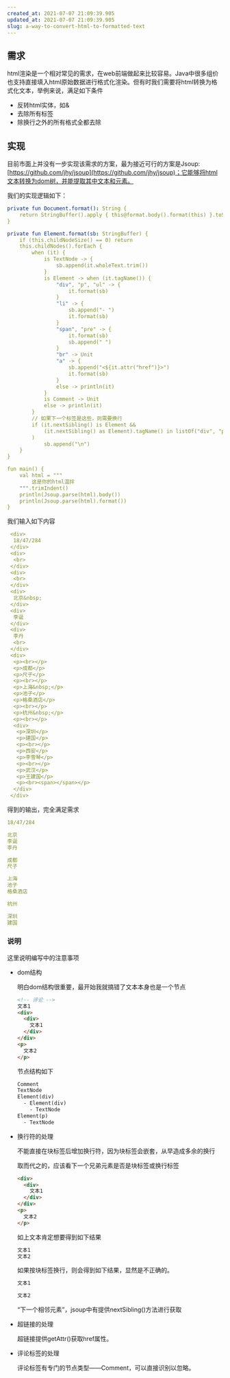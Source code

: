 ```yaml
---
created_at: 2021-07-07 21:09:39.905
updated_at: 2021-07-07 21:09:39.905
slug: a-way-to-convert-html-to-formatted-text
---
```


## 需求

html渲染是一个相对常见的需求，在web前端做起来比较容易。Java中很多组价也支持直接填入html原始数据进行格式化渲染。但有时我们需要将html转换为格式化文本，举例来说，满足如下条件

- 反转html实体，如&amp;
- 去除所有标签
- 除换行之外的所有格式全都去除

<!-- more -->

## 实现

目前市面上并没有一步实现该需求的方案，最为接近可行的方案是Jsoup:[https://github.com/jhy/jsoup](https://github.com/jhy/jsoup)；它能够将html文本转换为dom树，并能提取其中文本和元素。

我们的实现逻辑如下：

```yaml
private fun Document.format(): String {
    return StringBuffer().apply { this@format.body().format(this) }.toString()
}

private fun Element.format(sb: StringBuffer) {
    if (this.childNodeSize() == 0) return
    this.childNodes().forEach {
        when (it) {
            is TextNode -> {
                sb.append(it.wholeText.trim())
            }
            is Element -> when (it.tagName()) {
                "div", "p", "ul" -> {
                    it.format(sb)
                }
                "li" -> {
                    sb.append("- ")
                    it.format(sb)
                }
                "span", "pre" -> {
                    it.format(sb)
                    sb.append(" ")
                }
                "br" -> Unit
                "a" -> {
                    sb.append("<${it.attr("href")}>")
                    it.format(sb)
                }
                else -> println(it)
            }
            is Comment -> Unit
            else -> println(it)
        }
        // 如果下一个标签是这些，则需要换行
        if (it.nextSibling() is Element &&
            (it.nextSibling() as Element).tagName() in listOf("div", "p", "ul", "li", "a", "br")
        )
            sb.append("\n")
    }
}

fun main() {
    val html = """
        这是你的html温拌
    """.trimIndent()
    println(Jsoup.parse(html).body())
    println(Jsoup.parse(html).format())
}
```

我们输入如下内容

```yaml
 <div>
  18/47/284
 </div>
 <div>
  <br>
 </div>
 <div>
  <br>
 </div>
 <div>
  北京&nbsp;
 </div>
 <div>
  李诞
 </div>
 <div>
  李丹
  <br>
 </div>
 <div>
  <p><br></p>
  <p>成都</p>
  <p>尺子</p>
  <p><br></p>
  <p>上海&nbsp;</p>
  <p>池子</p>
  <p>格桑酒店</p>
  <p><br></p>
  <p>杭州&nbsp;</p>
  <p><br></p>
  <div>
   <p>深圳</p>
   <p>建国</p>
   <p><br></p>
   <p>西安</p>
   <p>李雪琴</p>
   <p><br></p>
   <p>武汉</p>
   <p>王建国</p> 
   <p><br><span></span></p>
  </div>
 </div>
```

得到的输出，完全满足需求

```yaml
18/47/284

北京
李诞
李丹

成都
尺子

上海
池子
格桑酒店

杭州

深圳
建国
```

### 说明

这里说明编写中的注意事项

- dom结构

    明白dom结构很重要，最开始我就搞错了文本本身也是一个节点

    ```html
    <!-- 评论 -->
    文本1
    <div>
      <div>
        文本1
      </div>
    </div>
    <p>
      文本2
    </p>
    ```

    节点结构如下

    ```html
    Comment
    TextNode
    Element(div)
      - Element(div)
        - TextNode
    Element(p)
      - TextNode
    ```

- 换行符的处理

    不能直接在块标签后增加换行符，因为块标签会嵌套，从早造成多余的换行

    取而代之的，应该看下一个兄弟元素是否是块标签或换行标签

    ```html
    <div>
      <div>
        文本1
      </div>
    </div>
    <p>
      文本2
    </p>
    ```

    如上文本肯定想要得到如下结果

    ```html
    文本1
    文本2
    ```

    如果按块标签换行，则会得到如下结果，显然是不正确的。

    ```html
    文本1

    文本2
    ```

    “下一个相邻元素”，jsoup中有提供nextSibling()方法进行获取

- 超链接的处理

    超链接提供getAttr()获取href属性。

- 评论标签的处理

    评论标签有专门的节点类型——Comment，可以直接识别以忽略。